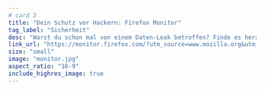 ```yaml
---
# card 3
title: "Dein Schutz vor Hackern: Firefox Monitor"
tag_label: "Sicherheit"
desc: "Warst du schon mal von einem Daten-Leak betroffen? Finde es heraus und lass dich auch in Zukunft warnen."
link_url: "https://monitor.firefox.com/?utm_source=www.mozilla.org&utm_medium=referral&utm_campaign=homepage&utm_content=card"
size: "small"
image: "monitor.jpg"
aspect_ratio: "16-9"
include_highres_image: true
---
```

